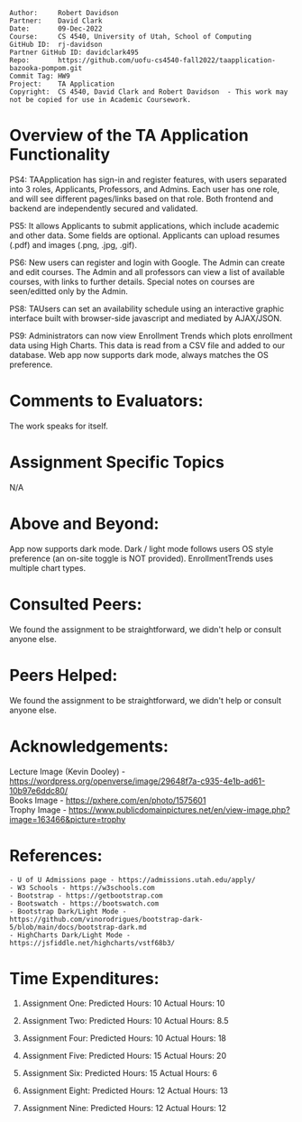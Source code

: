 ```
Author:     Robert Davidson
Partner:    David Clark
Date:       09-Dec-2022
Course:     CS 4540, University of Utah, School of Computing
GitHub ID:  rj-davidson
Partner GitHub ID: davidclark495
Repo:       https://github.com/uofu-cs4540-fall2022/taapplication-bazooka-pompom.git
Commit Tag: HW9
Project:    TA Application
Copyright:  CS 4540, David Clark and Robert Davidson  - This work may not be copied for use in Academic Coursework.
```
# Overview of the TA Application Functionality
    
PS4:
    TAApplication has sign-in and register features, with users separated
    into 3 roles, Applicants, Professors, and Admins. Each user has one role, and will see
    different pages/links based on that role. Both frontend and backend are independently secured
    and validated.

PS5:
    It allows Applicants to submit applications, which include academic and other data. Some fields are optional.
    Applicants can upload resumes (.pdf) and images (.png, .jpg, .gif).

PS6:
    New users can register and login with Google. The Admin can create and edit courses. The Admin and all professors can view 
    a list of available courses, with links to further details. Special notes on courses are seen/editted only by the Admin.

PS8:
    TAUsers can set an availability schedule using an interactive graphic interface built with browser-side javascript
    and mediated by AJAX/JSON.

PS9:
    Administrators can now view Enrollment Trends which plots enrollment data using High Charts. This data is read from a
    CSV file and added to our database. Web app now supports dark mode, always matches the OS preference.

# Comments to Evaluators:

The work speaks for itself.

# Assignment Specific Topics

N/A

# Above and Beyond:

App now supports dark mode. Dark / light mode follows users OS style preference (an on-site toggle is NOT provided).
EnrollmentTrends uses multiple chart types.

# Consulted Peers:

We found the assignment to be straightforward, we didn't help or consult anyone else.

# Peers Helped:

We found the assignment to be straightforward, we didn't help or consult anyone else.

# Acknowledgements:

Lecture Image (Kevin Dooley) - https://wordpress.org/openverse/image/29648f7a-c935-4e1b-ad61-10b97e6ddc80/  
Books Image - https://pxhere.com/en/photo/1575601   
Trophy Image - https://www.publicdomainpictures.net/en/view-image.php?image=163466&picture=trophy

# References:

    - U of U Admissions page - https://admissions.utah.edu/apply/
    - W3 Schools - https://w3schools.com
    - Bootstrap - https://getbootstrap.com
    - Bootswatch - https://bootswatch.com
    - Bootstrap Dark/Light Mode - https://github.com/vinorodrigues/bootstrap-dark-5/blob/main/docs/bootstrap-dark.md
    - HighCharts Dark/Light Mode - https://jsfiddle.net/highcharts/vstf68b3/

# Time Expenditures:

   1. Assignment One:       Predicted Hours: 10 Actual Hours: 10
   2. Assignment Two:       Predicted Hours: 10 Actual Hours: 8.5
   

   4. Assignment Four:      Predicted Hours: 10 Actual Hours: 18
   5. Assignment Five:      Predicted Hours: 15 Actual Hours: 20
   6. Assignment Six:       Predicted Hours: 15 Actual Hours: 6
   

   8. Assignment Eight:     Predicted Hours: 12 Actual Hours: 13
   9. Assignment Nine:      Predicted Hours: 12 Actual Hours: 12